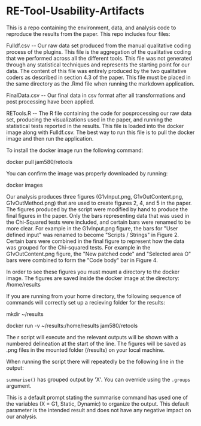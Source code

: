 # RE-Tool-Usability-Artifacts
This is a repo containing the environment, data, and analysis code to reproduce the results from the paper. This repo includes four files:

Fulldf.csv -- Our raw data set produced from the manual qualitative coding process of the plugins. This file is the aggregation of the qualitative coding that we performed across all the different tools. This file was not generated through any statistical techniques and represents the starting point for our data. The content of this file was entirely produced by the two qualitative coders as described in section 4.3 of the paper. This file must be placed in the same directory as the .Rmd file when running the markdown application.

FinalData.csv -- Our final data in csv format after all transformations and post processing have been applied.

RETools.R -- The R file containing the code for posprocessing our raw data set, producing the visualizations used in the paper, and running the statistical tests reported in the results. This file is loaded into the docker image along with Fulldf.csv. The best way to run this file is to pull the docker image and then run the application.


To install the docker image run the following command:

docker pull jam580/retools

You can confirm the image was properly downloaded by running:

docker images

Our analysis produces three figures (G1vInput.png, G1vOutContent.png, G1vOutMethod.png) that are used to create figures 2, 4, and 5 in the paper. The figures produced by the script were modified by hand to produce the final figures in the paper. Only the bars representing data that was used in the Chi-Squared tests were included, and certain bars were renamed to be more clear. For example in the G1vInput.png figure, the bars for "User defined input" was renamed to become "Scripts / Strings" in Figure 2. Certain bars were combined in the final figure to represent how the data was grouped for the Chi-squared tests. For example in the G1vOutContent.png figure, the "New patched code" and "Selected area O" bars were combined to form the "Code body" bar in Figure 4.

In order to see these figures you must mount a directory to the docker image. The figures are saved inside the docker image at the directory: /home/results 

If you are running from your home directory, the following sequence of commands will correctly set up a recieving folder for the results:

mkdir ~/results

docker run -v ~/results:/home/results jam580/retools

The r script will execute and the relevant outputs will be shown with a numbered delineation at the start of the line. The figures will be saved as .png files in the mounted folder (/results) on your local machine.

When running the script there will repeatedly be the following line in the output: 

`summarise()` has grouped output by 'X'. You can override using the
`.groups` argument.

This is a default prompt stating the summarise command has used one of the variables (X = G1, Static, Dynamic) to organize the output. This default parameter is the intended result and does not have any negative impact on our analysis.
